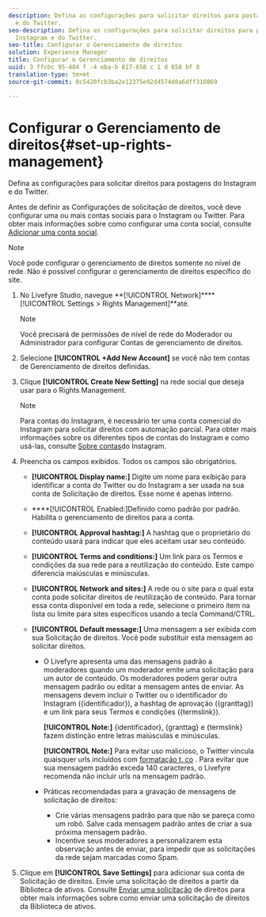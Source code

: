 ```yaml
---
description: Defina as configurações para solicitar direitos para postagens do Instagram
  e do Twitter.
seo-description: Defina as configurações para solicitar direitos para postagens do
  Instagram e do Twitter.
seo-title: Configurar o Gerenciamento de direitos
solution: Experience Manager
title: Configurar o Gerenciamento de direitos
uuid: 3 ffcbc 95-484 f -4 eba-b 817-658 c 1 d 658 bf 8
translation-type: tm+mt
source-git-commit: 0c5420fcb3ba2e12375e92d4574d0a6dff310869

---
```



# Configurar o Gerenciamento de direitos{#set-up-rights-management}

Defina as configurações para solicitar direitos para postagens do Instagram e do Twitter.

Antes de definir as Configurações de solicitação de direitos, você deve configurar uma ou mais contas sociais para o Instagram ou Twitter. Para obter mais informações sobre como configurar uma conta social, consulte [Adicionar uma conta social](../c-users-creating-accounts-with-studio-access/t-configure-social-accout-instagram/t-configure-social-accout-instagram.md#t_configure_social_accout_instagram).

>[!NOTE]
>
>Você pode configurar o gerenciamento de direitos somente no nível de rede. Não é possível configurar o gerenciamento de direitos específico do site.

1. No Livefyre Studio, navegue **[!UICONTROL Network]****[!UICONTROL Settings > Rights Management]**até.

   >[!NOTE]
   >
   >Você precisará de permissões de nível de rede do Moderador ou Administrador para configurar Contas de gerenciamento de direitos.

1. Selecione **[!UICONTROL +Add New Account]** se você não tem contas de Gerenciamento de direitos definidas.
1. Clique **[!UICONTROL Create New Setting]** na rede social que deseja usar para o Rights Management.

   >[!NOTE]
   >
   >Para contas do Instagram, é necessário ter uma conta comercial do Instagram para solicitar direitos com automação parcial. Para obter mais informações sobre os diferentes tipos de contas do Instagram e como usá-las, consulte [Sobre contas](../c-users-creating-accounts-with-studio-access/t-configure-social-accout-instagram/c-about-instagram-accounts.md#c_about_instagram_accounts)do Instagram.

1. Preencha os campos exibidos. Todos os campos são obrigatórios.

   * **[!UICONTROL Display name:]** Digite um nome para exibição para identificar a conta do Twitter ou do Instagram a ser usada na sua conta de Solicitação de direitos. Esse nome é apenas interno.
   * ****[!UICONTROL Enabled:]Definido como padrão por padrão. Habilita o gerenciamento de direitos para a conta.
   * **[!UICONTROL Approval hashtag:]** A hashtag que o proprietário do conteúdo usará para indicar que eles aceitam usar seu conteúdo.
   * **[!UICONTROL Terms and conditions:]** Um link para os Termos e condições da sua rede para a reutilização do conteúdo. Este campo diferencia maiúsculas e minúsculas.
   * **[!UICONTROL Network and sites:]** A rede ou o site para o qual esta conta pode solicitar direitos de reutilização de conteúdo. Para tornar essa conta disponível em toda a rede, selecione o primeiro item na lista ou limite para sites específicos usando a tecla Command/CTRL.
   * **[!UICONTROL Default message:]** Uma mensagem a ser exibida com sua Solicitação de direitos. Você pode substituir esta mensagem ao solicitar direitos.

      * O Livefyre apresenta uma das mensagens padrão a moderadores quando um moderador emite uma solicitação para um autor de conteúdo. Os moderadores podem gerar outra mensagem padrão ou editar a mensagem antes de enviar. As mensagens devem incluir o Twitter ou o identificador do Instagram ({identificador}), a hashtag de aprovação ({granttag}) e um link para seus Termos e condições ({termslink}).

         **[!UICONTROL Note:]** {identificador}, {granttag} e {termslink} fazem distinção entre letras maiúsculas e minúsculas.

         **[!UICONTROL Note:]** Para evitar uso malicioso, o Twitter vincula quaisquer urls incluídos com [formatação t. co](https://t.co/) . Para evitar que sua mensagem padrão exceda 140 caracteres, o Livefyre recomenda não incluir urls na mensagem padrão.

      * Práticas recomendadas para a gravação de mensagens de solicitação de direitos:

         * Crie várias mensagens padrão para que não se pareça como um robô. Salve cada mensagem padrão antes de criar a sua próxima mensagem padrão.
         * Incentive seus moderadores a personalizarem esta observação antes de enviar, para impedir que as solicitações da rede sejam marcadas como Spam.

1. Clique em **[!UICONTROL Save Settings]** para adicionar sua conta de Solicitação de direitos.
Envie uma solicitação de direitos a partir da Biblioteca de ativos. Consulte [Enviar uma solicitação](../c-how-requesting-rights-works/t-send-a-rights-request-to-own-a-digital-asset.md#t_send_a_rights_request_to_own_a_digital_asset) de direitos para obter mais informações sobre como enviar uma solicitação de direitos da Biblioteca de ativos.